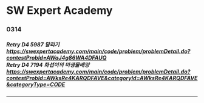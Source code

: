 # SW Expert Academy


### 0314
##### Retry D4 5987 달리기 https://swexpertacademy.com/main/code/problem/problemDetail.do?contestProbId=AWaJ4g86WA4DFAUQ<br>Retry D4 7194 화섭이의 미생물배양 https://swexpertacademy.com/main/code/problem/problemDetail.do?contestProbId=AWksRe4KARQDFAVE&categoryId=AWksRe4KARQDFAVE&categoryType=CODE  
***
